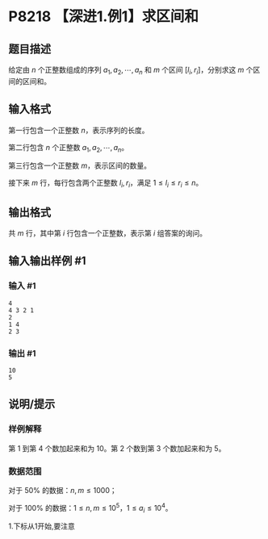 # P8218 【深进1.例1】求区间和

## 题目描述

给定由 $n$ 个正整数组成的序列 $a_1, a_2, \cdots, a_n$ 和 $m$ 个区间 $[l_i,r_i]$，分别求这 $m$ 个区间的区间和。

## 输入格式

第一行包含一个正整数 $n$，表示序列的长度。

第二行包含 $n$ 个正整数 $a_1,a_2, \cdots ,a_n$。

第三行包含一个正整数 $m$，表示区间的数量。

接下来 $m$ 行，每行包含两个正整数 $l_i,r_i$，满足 $1\le l_i\le r_i\le n$。 


## 输出格式

共 $m$ 行，其中第 $i$ 行包含一个正整数，表示第 $i$ 组答案的询问。

## 输入输出样例 #1

### 输入 #1

```
4
4 3 2 1
2
1 4
2 3
```

### 输出 #1

```
10
5
```

## 说明/提示

### 样例解释

第 $1$ 到第 $4$ 个数加起来和为 $10$。第 $2$ 个数到第 $3$ 个数加起来和为 $5$。

### 数据范围

对于 $50 \%$ 的数据：$n,m\le 1000$；

对于 $100 \%$ 的数据：$1 \le n, m\le 10^5$，$1 \le a_i\le 10^4$。

1.下标从1开始,要注意
